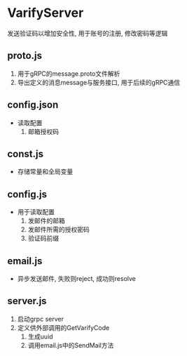 # VarifyServer
发送验证码以增加安全性, 用于账号的注册, 修改密码等逻辑

## proto.js
1. 用于gRPC的message.proto文件解析
2. 导出定义的消息message与服务接口, 用于后续的gRPC通信

## config.json
- 读取配置
    1. 邮箱授权码

## const.js
- 存储常量和全局变量

## config.js
- 用于读取配置
    1. 发邮件的邮箱
    2. 发邮件所需的授权密码
    3. 验证码前缀

## email.js
- 异步发送邮件, 失败则reject, 成功则resolve

## server.js
1. 启动grpc server
2. 定义供外部调用的GetVarifyCode
    1. 生成uuid
    2. 调用email.js中的SendMail方法